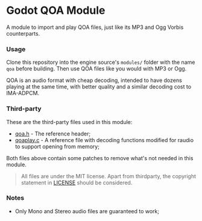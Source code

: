 # Godot QOA Module
A module to import and play QOA files, just like its MP3 and Ogg Vorbis counterparts.

### Usage
Clone this repository into the engine source's `modules/` folder with the name `qoa` before building. Then use QOA files like you would with MP3 or Ogg.

QOA is an audio format with cheap decoding, intended to have dozens playing at the same time, with better quality and a similar decoding cost to IMA-ADPCM.

### Third-party
These are the third-party files used in this module:
- [qoa.h](https://github.com/phoboslab/qoa/blob/master/qoa.h) - The reference header;
- [qoaplay.c](https://github.com/raysan5/raudio/blob/master/src/external/qoaplay.c) - A reference file with decoding functions modified for raudio to support opening from memory;

Both files above contain some patches to remove what's not needed in this module.

> All files are under the MIT license. Apart from thirdparty, the copyright statement in [LICENSE](https://github.com/DeeJayLSP/godot-qoa-module/blob/master/LICENSE) should be considered.

### Notes
- Only Mono and Stereo audio files are guaranteed to work;
